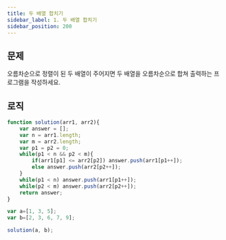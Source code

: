 ```yaml
---
title: 두 배열 합치기
sidebar_label: 1. 두 배열 합치기
sidebar_position: 200
---
```


## 문제 
오름차순으로 정렬이 된 두 배열이 주어지면 두 배열을 오름차순으로 합쳐 출력하는 프로그램을 작성하세요.

## 로직

```js
function solution(arr1, arr2){
    var answer = [];
    var n = arr1.length;
    var m = arr2.length;
    var p1 = p2 = 0;
    while(p1 < n && p2 < m){
        if(arr1[p1] <= arr2[p2]) answer.push(arr1[p1++]);
        else answer.push(arr2[p2++]);
    }
    while(p1 < n) answer.push(arr1[p1++]);
    while(p2 < m) answer.push(arr2[p2++]); 
    return answer;
}

var a=[1, 3, 5];
var b=[2, 3, 6, 7, 9];

solution(a, b);
```





